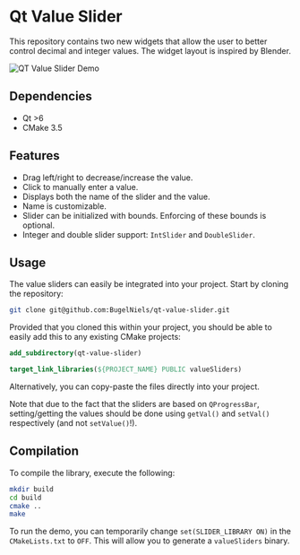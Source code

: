 # Qt Value Slider

This repository contains two new widgets that allow the user to better control decimal and integer values.
The widget layout is inspired by Blender.

![QT Value Slider Demo](resources/demo.gif)

## Dependencies

- Qt >6
- CMake 3.5

## Features

- Drag left/right to decrease/increase the value.
- Click to manually enter a value.
- Displays both the name of the slider and the value.
- Name is customizable.
- Slider can be initialized with bounds. Enforcing of these bounds is optional.
- Integer and double slider support: `IntSlider` and `DoubleSlider`.

## Usage

The value sliders can easily be integrated into your project.
Start by cloning the repository:

```bash
git clone git@github.com:BugelNiels/qt-value-slider.git
```

Provided that you cloned this within your project, you should be able to easily add this to any existing CMake projects:

```cmake
add_subdirectory(qt-value-slider)

target_link_libraries(${PROJECT_NAME} PUBLIC valueSliders)
```

Alternatively, you can copy-paste the files directly into your project.

Note that due to the fact that the sliders are based on `QProgressBar`, setting/getting the values should be done using
`getVal()` and `setVal()` respectively (and not `setValue()`!).

## Compilation

To compile the library, execute the following:

```bash
mkdir build
cd build
cmake ..
make
```

To run the demo, you can  temporarily change `set(SLIDER_LIBRARY ON)` in the `CMakeLists.txt` to `OFF`.
This will allow you to generate a `valueSliders` binary.
